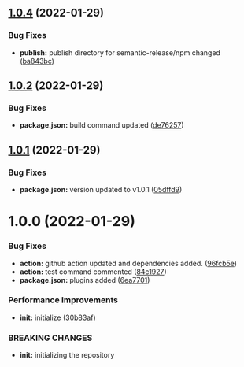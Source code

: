 ## [1.0.4](https://github.com/MSubhan01/ngx-clamp/compare/v1.0.3...v1.0.4) (2022-01-29)


### Bug Fixes

* **publish:** publish directory for semantic-release/npm changed ([ba843bc](https://github.com/MSubhan01/ngx-clamp/commit/ba843bc94dc281e4e8c95a0a79e089d2143c124d))

## [1.0.2](https://github.com/MSubhan01/ngx-clamp/compare/v1.0.1...v1.0.2) (2022-01-29)


### Bug Fixes

* **package.json:** build command updated ([de76257](https://github.com/MSubhan01/ngx-clamp/commit/de762570834d7638be27a58a81a64a1c4112c101))

## [1.0.1](https://github.com/MSubhan01/ngx-clamp/compare/v1.0.0...v1.0.1) (2022-01-29)


### Bug Fixes

* **package.json:** version updated to v1.0.1 ([05dffd9](https://github.com/MSubhan01/ngx-clamp/commit/05dffd9695970d65f64fece0c67bca3af7f82b08))

# 1.0.0 (2022-01-29)


### Bug Fixes

* **action:** github action updated and dependencies added. ([96fcb5e](https://github.com/MSubhan01/ngx-clamp/commit/96fcb5ec42c7ad4b3c36f2c743daf894d90b1112))
* **action:** test command commented ([84c1927](https://github.com/MSubhan01/ngx-clamp/commit/84c1927803485962531a75821abb68fa669776cc))
* **package.json:** plugins added ([6ea7701](https://github.com/MSubhan01/ngx-clamp/commit/6ea77012bdc371c217a67acf5463bb3dddba1025))


### Performance Improvements

* **init:** initialize ([30b83af](https://github.com/MSubhan01/ngx-clamp/commit/30b83af1ede4e242ea3375037a90e0dade3089fb))


### BREAKING CHANGES

* **init:** initializing the repository
